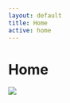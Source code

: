 ```yaml
---
layout: default
title: Home
active: home
---
```


<p><h1>Home</h1></p>


![](https://cdn-images-1.medium.com/max/800/1*J706rv3YJ_i98cU07Wjz8A.gif)





 





